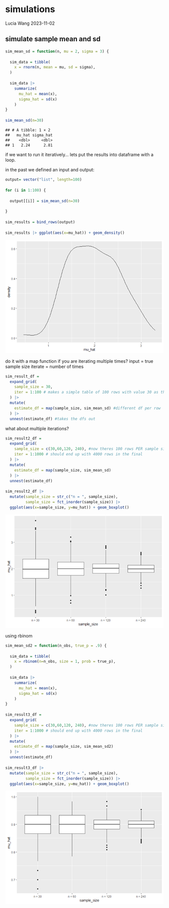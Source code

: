 simulations
================
Lucia Wang
2023-11-02

## simulate sample mean and sd

``` r
sim_mean_sd = function(n, mu = 2, sigma = 3) {
  
  sim_data = tibble(
    x = rnorm(n, mean = mu, sd = sigma),
  )
  
  sim_data |> 
    summarize(
      mu_hat = mean(x),
      sigma_hat = sd(x)
    )
}

sim_mean_sd(n=30)
```

    ## # A tibble: 1 × 2
    ##   mu_hat sigma_hat
    ##    <dbl>     <dbl>
    ## 1   2.24      2.81

if we want to run it iteratively… lets put the results into dataframe
with a loop.

in the past we defined an input and output:

``` r
output= vector("list", length=100)

for (i in 1:100) {
  
  output[[i]] = sim_mean_sd(n=30)
  
}

sim_results = bind_rows(output)

sim_results |> ggplot(aes(x=mu_hat)) + geom_density()
```

![](simulations_files/figure-gfm/unnamed-chunk-2-1.png)<!-- -->

do it with a map function if you are iterating multiple times? input =
true sample size iterate = number of times

``` r
sim_result_df = 
  expand_grid(
    sample_size = 30,
    iter = 1:100 # makes a simple table of 100 rows with value 30 as the 1st col
  ) |>
  mutate(
    estimate_df = map(sample_size, sim_mean_sd) #different df per row
  ) |>
  unnest(estimate_df) #takes the dfs out
```

what about multiple iterations?

``` r
sim_result2_df = 
  expand_grid(
    sample_size = c(30,60,120, 240), #now theres 100 rows PER sample size
    iter = 1:1000 # should end up with 4000 rows in the final 
  ) |>
  mutate(
    estimate_df = map(sample_size, sim_mean_sd)
  ) |>
  unnest(estimate_df) 

sim_result2_df |> 
  mutate(sample_size = str_c("n = ", sample_size),
         sample_size = fct_inorder(sample_size)) |>
  ggplot(aes(x=sample_size, y=mu_hat)) + geom_boxplot()
```

![](simulations_files/figure-gfm/unnamed-chunk-4-1.png)<!-- -->

using rbinom

``` r
sim_mean_sd2 = function(n_obs, true_p = .9) {
  
  sim_data = tibble(
    x = rbinom(n=n_obs, size = 1, prob = true_p),
  )
  
  sim_data |> 
    summarize(
      mu_hat = mean(x),
      sigma_hat = sd(x)
    )
}

sim_result3_df = 
  expand_grid(
    sample_size = c(30,60,120, 240), #now theres 100 rows PER sample size
    iter = 1:1000 # should end up with 4000 rows in the final 
  ) |>
  mutate(
    estimate_df = map(sample_size, sim_mean_sd2)
  ) |>
  unnest(estimate_df) 

sim_result3_df |> 
  mutate(sample_size = str_c("n = ", sample_size),
         sample_size = fct_inorder(sample_size)) |>
  ggplot(aes(x=sample_size, y=mu_hat)) + geom_boxplot()
```

![](simulations_files/figure-gfm/unnamed-chunk-5-1.png)<!-- -->
